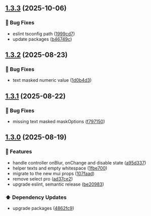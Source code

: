 ## [1.3.3](https://github.com/Paratco/rhf-mui-form/compare/1.3.2...1.3.3) (2025-10-06)

### 🐛 Bug Fixes

* eslint tsconfig path ([1999cd7](https://github.com/Paratco/rhf-mui-form/commit/1999cd7221ed65c291ff03179e821f130205e1ae))
* update packages ([b46749c](https://github.com/Paratco/rhf-mui-form/commit/b46749cce27e170e7b044a475ee334e5ec8bf309))

## [1.3.2](https://github.com/Paratco/rhf-mui-form/compare/1.3.1...1.3.2) (2025-08-23)

### 🐛 Bug Fixes

* text masked numeric value ([1d0b4d3](https://github.com/Paratco/rhf-mui-form/commit/1d0b4d3a3f5b2cfd6d784c02b36bc05640cbb0b2))

## [1.3.1](https://github.com/Paratco/rhf-mui-form/compare/1.3.0...1.3.1) (2025-08-22)

### 🐛 Bug Fixes

* missing text masked maskOptions ([f797150](https://github.com/Paratco/rhf-mui-form/commit/f797150208247f1ab00af61a7a327fa73c3eecf3))

## [1.3.0](https://github.com/Paratco/rhf-mui-form/compare/1.2.4...1.3.0) (2025-08-19)

### 🚀 Features

* handle controller onBlur, onChange and disable state ([a95d337](https://github.com/Paratco/rhf-mui-form/commit/a95d3375ac034ebcc909ec8631738fda961ddf30))
* helper texts and empty whitespace ([1fbe700](https://github.com/Paratco/rhf-mui-form/commit/1fbe700f7e08a3a49e1ce3fc25ada01511802f24))
* migrate to the new mui props ([107faad](https://github.com/Paratco/rhf-mui-form/commit/107faad0dc4a659092e0783367e8522ac9447824))
* remove select pro ([ad37ce2](https://github.com/Paratco/rhf-mui-form/commit/ad37ce2962672b4ffcc593ba89e310d511c95b3e))
* upgrade eslint, semantic release ([be20983](https://github.com/Paratco/rhf-mui-form/commit/be20983062a684759d387df2b1d16f109c05c708))

### ⬆️ Dependency Updates

* upgrade packages ([4862fc9](https://github.com/Paratco/rhf-mui-form/commit/4862fc9aa14a228021d30e098ed8775065c863b1))
